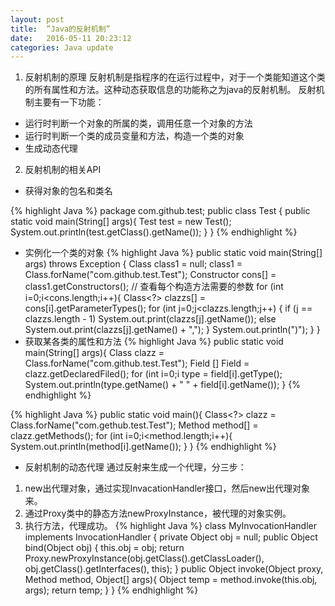 ```yaml
---
layout: post
title:  ”Java的反射机制”
date:   2016-05-11 20:23:12
categories: Java update
---
```


1. 反射机制的原理
 反射机制是指程序的在运行过程中，对于一个类能知道这个类的所有属性和方法。这种动态获取信息的功能称之为java的反射机制。
 反射机制主要有一下功能：

 * 运行时判断一个对象的所属的类，调用任意一个对象的方法
 * 运行时判断一个类的成员变量和方法，构造一个类的对象
 * 生成动态代理

2. 反射机制的相关API
 * 获得对象的包名和类名

  {% highlight Java %}
  package com.github.test;
  public class Test {
    public static void main(String[] args){
      Test test = new Test();
      System.out.println(test.getClass().getName());
    }
  }
  {% endhighlight %}

 * 实例化一个类的对象
 {% highlight Java %}
 public static void main(String[] args) throws Exception {
   Class<?> class1 = null;
   class1 = Class.forName("com.github.test.Test");
   Constructor<?> cons[] = class1.getConstructors();
     // 查看每个构造方法需要的参数
     for (int i=0;i<cons.length;i++){
         Class<?> clazzs[] = cons[i].getParameterTypes();
         for (int j=0;j<clazzs.length;j++) {
             if (j == clazzs.length - 1)
                 System.out.print(clazzs[j].getName());
             else
                 System.out.print(clazzs[j].getName() + ",");
         }
         System.out.println(")");
     }
 }
 * 获取某各类的属性和方法
  {% highlight Java %}
  public static void main(String[] args){
    Class<?> clazz = Class.forName("com.github.test.Test");
    Field [] Field = clazz.getDeclaredFiled();
    for (int i=0;i<field.length;i++) {
      Class<?> type = field[i].getType();
      System.out.println(type.getName() + " " + field[i].getName());
  }
  {% endhighlight %}

 {% highlight Java %}
 public static void main(){
   Class<?> clazz = Class.forName("com.gethub.test.Test");
   Method method[] = clazz.getMethods();
   for (int i=0;i<method.length;i++){
     System.out.println(method[i].getName());
   }
 }
 {% endhighlight %}
 * 反射机制的动态代理
 通过反射来生成一个代理，分三步：
 1. new出代理对象，通过实现InvacationHandler接口，然后new出代理对象来。
 2. 通过Proxy类中的静态方法newProxyInstance，被代理的对象实例。
 3. 执行方法，代理成功。
 {% highlight Java %}
 class MyInvocationHandler implements InvocationHandler {
    private Object obj = null;
    public Object bind(Object obj) {
        this.obj = obj;
        return Proxy.newProxyInstance(obj.getClass().getClassLoader(), obj.getClass().getInterfaces(), this);
    }
    public Object invoke(Object proxy, Method method, Object[] args){
        Object temp = method.invoke(this.obj, args);
        return temp;
    }
 }
 {% endhighlight %}
